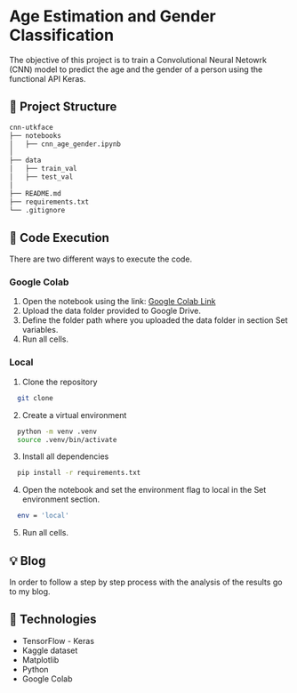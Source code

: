 
# Age Estimation and Gender Classification

The objective of this project is to train a Convolutional Neural Netowrk (CNN) model to predict the age and the gender of a person using the functional API Keras.  

## :file_folder: Project Structure

```bash
cnn-utkface
├── notebooks
│   ├── cnn_age_gender.ipynb
│  
├── data
│   ├── train_val
│   ├── test_val
│
├── README.md
├── requirements.txt
└── .gitignore

```

## :rocket: Code Execution
There are two different ways to execute the code.

### Google Colab
1. Open the notebook using the link: [Google Colab Link](https://colab.research.google.com/drive/1vgaCN0RBkPp5qTK1S7NPWhATAdEr7YbB?usp=sharing)
2. Upload the data folder provided to Google Drive.
3. Define the folder path where you uploaded the data folder in section Set variables.
4. Run all cells.

### Local
1. Clone the repository
```bash
  git clone 
```
2. Create a virtual environment
```bash
  python -m venv .venv
  source .venv/bin/activate
```
3. Install all dependencies
```bash
  pip install -r requirements.txt
```
4. Open the notebook and set the environment flag to local in the Set environment section.
```bash
  env = 'local'
```
5. Run all cells.

## :bulb: Blog
In order to follow a step by step process with the analysis of the results go to my blog. 

## :wrench: Technologies
- TensorFlow - Keras
- Kaggle dataset
- Matplotlib
- Python
- Google Colab

